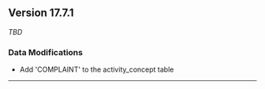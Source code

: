 ## Version 17.7.1
_TBD_

### Data Modifications
* Add 'COMPLAINT' to the activity_concept table

---
